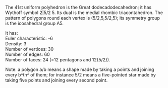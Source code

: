 The 41st uniform polyhedron is the Great dodecadodecahedron; it has
Wythoff symbol 2|5/2 5. Its dual is the medial rhombic triacontahedron.
The pattern of polygons round each vertex is (5/2,5,5/2,5); its symmetry
group is the icosahedral group A5.

It has:\
 Euler characteristic: -6\
 Density: 3\
 Number of vertices: 30\
 Number of edges: 60\
 Number of faces: 24 (=12 pentagons and 12{5/2}).

Note: a polygon a/b means a shape made by taking a points and joining
every b^th^ of them; for instance 5/2 means a five-pointed star made by
taking five points and joining every second point.
